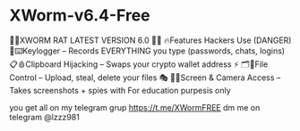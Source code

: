 # XWorm-v6.4-Free
🚨🐍XWORM RAT LATEST VERSION 6.0 🐍🚨  🔥Features Hackers Use (DANGER)  🔑⌨️Keylogger – Records EVERYTHING you type (passwords, chats, logins) 📋🩸Clipboard Hijacking – Swaps your crypto wallet address ⚡ 🗂️📂File Control – Upload, steal, delete your files 🎭 📸🎥Screen &amp; Camera Access – Takes screenshots + spies with  For education purpesis only 


   you get all on my telegram grup https://t.me/XWormFREE
   dm me on telegram @lzzz981
